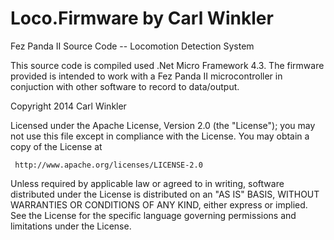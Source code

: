 Loco.Firmware by Carl Winkler
=============

Fez Panda II Source Code -- Locomotion Detection System


This source code is compiled used .Net Micro Framework 4.3.
The firmware provided is intended to work with a Fez Panda II microcontroller in conjuction with other
software to record to data/output.


  Copyright 2014 Carl Winkler

   Licensed under the Apache License, Version 2.0 (the "License");
   you may not use this file except in compliance with the License.
   You may obtain a copy of the License at

     http://www.apache.org/licenses/LICENSE-2.0

   Unless required by applicable law or agreed to in writing, software
   distributed under the License is distributed on an "AS IS" BASIS,
   WITHOUT WARRANTIES OR CONDITIONS OF ANY KIND, either express or implied.
   See the License for the specific language governing permissions and
   limitations under the License.
